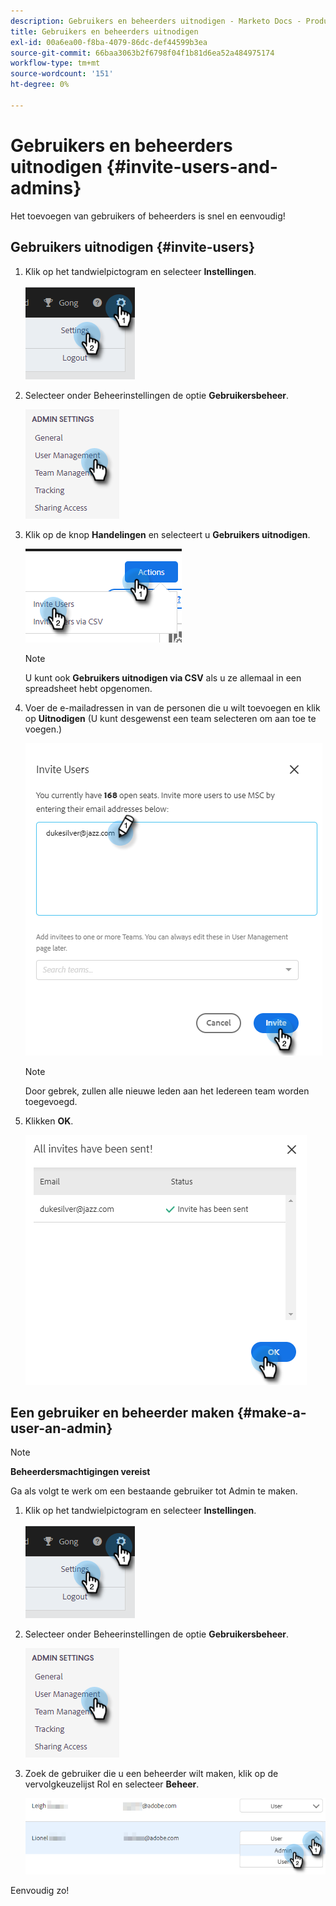 ```yaml
---
description: Gebruikers en beheerders uitnodigen - Marketo Docs - Productdocumentatie
title: Gebruikers en beheerders uitnodigen
exl-id: 00a6ea00-f8ba-4079-86dc-def44599b3ea
source-git-commit: 66baa3063b2f6798f04f1b81d6ea52a484975174
workflow-type: tm+mt
source-wordcount: '151'
ht-degree: 0%

---
```


# Gebruikers en beheerders uitnodigen {#invite-users-and-admins}

Het toevoegen van gebruikers of beheerders is snel en eenvoudig!

## Gebruikers uitnodigen {#invite-users}

1. Klik op het tandwielpictogram en selecteer **Instellingen**.

   ![](assets/invite-users-and-admins-1.png)

1. Selecteer onder Beheerinstellingen de optie **Gebruikersbeheer**.

   ![](assets/invite-users-and-admins-2.png)

1. Klik op de knop **Handelingen** en selecteert u **Gebruikers uitnodigen**.

   ![](assets/invite-users-and-admins-3.png)

   >[!NOTE]
   >
   >U kunt ook **Gebruikers uitnodigen via CSV** als u ze allemaal in een spreadsheet hebt opgenomen.

1. Voer de e-mailadressen in van de personen die u wilt toevoegen en klik op **Uitnodigen** (U kunt desgewenst een team selecteren om aan toe te voegen.)

   ![](assets/invite-users-and-admins-4.png)

   >[!NOTE]
   >
   >Door gebrek, zullen alle nieuwe leden aan het Iedereen team worden toegevoegd.

1. Klikken **OK**.

   ![](assets/invite-users-and-admins-5.png)

## Een gebruiker en beheerder maken {#make-a-user-an-admin}

>[!NOTE]
>
>**Beheerdersmachtigingen vereist**

Ga als volgt te werk om een bestaande gebruiker tot Admin te maken.

1. Klik op het tandwielpictogram en selecteer **Instellingen**.

   ![](assets/invite-users-and-admins-6.png)

1. Selecteer onder Beheerinstellingen de optie **Gebruikersbeheer**.

   ![](assets/invite-users-and-admins-7.png)

1. Zoek de gebruiker die u een beheerder wilt maken, klik op de vervolgkeuzelijst Rol en selecteer **Beheer**.

   ![](assets/invite-users-and-admins-8.png)

Eenvoudig zo!
